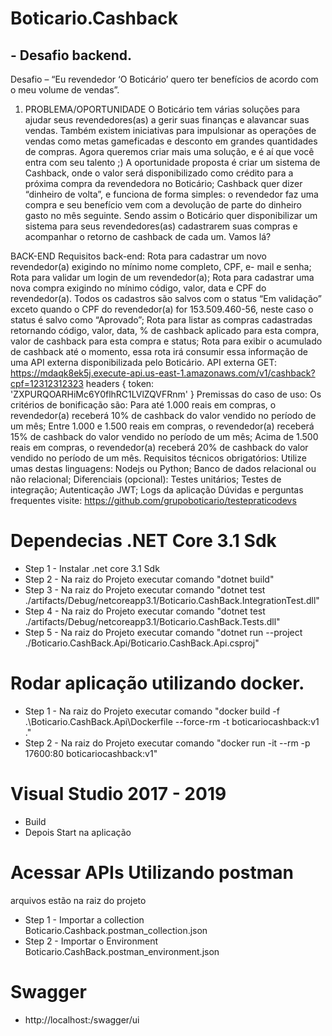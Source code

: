 # Boticario.Cashback

## - Desafio backend.

Desafio – “Eu revendedor ‘O Boticário’ quero ter benefícios de acordo com o meu volume de vendas”. 
1. PROBLEMA/OPORTUNIDADE 
O Boticário tem várias soluções para ajudar seus revendedores(as) a gerir suas finanças e alavancar suas vendas. Também existem iniciativas para impulsionar as operações de vendas como metas gameficadas e desconto em grandes quantidades de compras. 
Agora queremos criar mais uma solução, e é aí que você entra com seu talento ;) 
A oportunidade proposta é criar um sistema de Cashback, onde o valor será disponibilizado como crédito para a próxima compra da revendedora no Boticário; 
Cashback quer dizer “dinheiro de volta”, e funciona de forma simples: o revendedor faz uma compra e seu benefício vem com a devolução de parte do dinheiro gasto no mês seguinte. 
Sendo assim o Boticário quer disponibilizar um sistema para seus revendedores(as) cadastrarem suas compras e acompanhar o retorno de cashback de cada um. 
Vamos lá?

BACK-END 
Requisitos back-end: 
Rota para cadastrar um novo revendedor(a) exigindo no mínimo nome completo, CPF, e- mail e senha; 
Rota para validar um login de um revendedor(a); 
Rota para cadastrar uma nova compra exigindo no mínimo código, valor, data e CPF do 
revendedor(a). Todos os cadastros são salvos com o status “Em validação” exceto quando o CPF do revendedor(a) for 153.509.460-56, neste caso o status é salvo como “Aprovado”; 
Rota para listar as compras cadastradas retornando código, valor, data, % de cashback aplicado para esta compra, valor de cashback para esta compra e status; 
Rota para exibir o acumulado de cashback até o momento, essa rota irá consumir essa informação de uma API externa disponibilizada pelo Boticário. 
API externa GET: https://mdaqk8ek5j.execute-api.us-east-1.amazonaws.com/v1/cashback?cpf=12312312323 
headers { token: 'ZXPURQOARHiMc6Y0flhRC1LVlZQVFRnm' } 
Premissas do caso de uso: 
Os critérios de bonificação são:
Para até 1.000 reais em compras, o revendedor(a) receberá 10% de cashback do valor vendido no período de um mês;
Entre 1.000 e 1.500 reais em compras, o revendedor(a) receberá 15% de cashback do valor vendido no período de um mês;
Acima de 1.500 reais em compras, o revendedor(a) receberá 20% de cashback do valor vendido no período de um mês. 
Requisitos técnicos obrigatórios: 
Utilize umas destas linguagens: Nodejs ou Python; 
Banco de dados relacional ou não relacional; 
Diferenciais (opcional): 
Testes unitários; 
Testes de integração; 
Autenticação JWT; 
Logs da aplicação
Dúvidas e perguntas frequentes visite: https://github.com/grupoboticario/testepraticodevs 

# Dependecias .NET Core 3.1 Sdk

- Step  1 - Instalar .net core 3.1 Sdk
- Step  2 - Na raiz do Projeto executar  comando "dotnet build"
- Step  3 - Na raiz do Projeto executar  comando "dotnet test ./artifacts/Debug/netcoreapp3.1/Boticario.CashBack.IntegrationTest.dll"
- Step  4 - Na raiz do Projeto executar  comando "dotnet test ./artifacts/Debug/netcoreapp3.1/Boticario.CashBack.Tests.dll"
- Step  5 - Na raiz do Projeto executar  comando "dotnet run --project ./Boticario.CashBack.Api/Boticario.CashBack.Api.csproj"

#  Rodar aplicação utilizando docker.
- Step  1 - Na raiz do Projeto executar  comando "docker build -f .\Boticario.CashBack.Api\Dockerfile --force-rm -t boticariocashback:v1 ."
- Step  2 - Na raiz do Projeto executar  comando "docker run -it --rm -p 17600:80 boticariocashback:v1"

# Visual Studio 2017 - 2019
- Build 
- Depois Start na aplicação

# Acessar APIs Utilizando postman
arquivos estão na raiz do projeto

- Step 1 - Importar a collection
Boticario.Cashback.postman_collection.json
- Step 2 - Importar o Environment
Boticario.CashBack.postman_environment.json


# Swagger 
- http://localhost:<port>/swagger/ui
